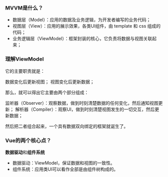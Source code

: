### MVVM是什么？

- 数据层（Model）：应用的数据及业务逻辑，为开发者编写的业务代码；
- 视图层（View）：应用的展示效果，各类UI组件，由 template 和 css 组成的代码；
- 业务逻辑层（ViewModel）：框架封装的核心，它负责将数据与视图关联起来；

### 理解ViewModel

它的主要职责就是：

数据变化后更新视图；
视图变化后更新数据；

那么，就可以得出它主要由两个部分组成：

监听器（Observer）：观察数据，做到时刻清楚数据的任何变化，然后通知视图更新；
解析器（Compiler）：观察UI，做到时刻清楚视图发生的一切交互，然后更新数据；

然后把二者组合起来，一个具有数据双向绑定的框架就诞生了。

### Vue的两个核心点？

**数据驱动**和**组件系统**

- 数据驱动：ViewModel，保证数据和视图的一致性。
- 组件系统：应用类UI可以看作全部是由组件树构成的。


```js

```